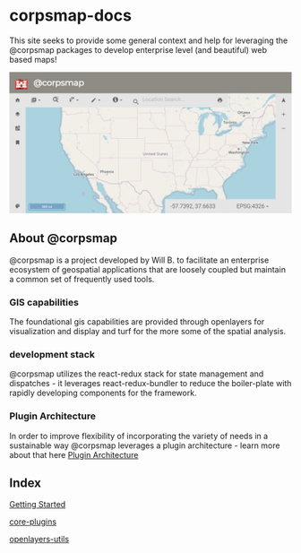 # corpsmap-docs
This site seeks to provide some general context and help for leveraging the @corpsmap packages to develop enterprise level (and beautiful) web based maps!

![](template_2.jpg "A basic @corpsmap map")

## About @corpsmap
@corpsmap is a project developed by Will B. to facilitate an enterprise ecosystem of geospatial applications that are loosely coupled but maintain a common set of frequently used tools. 
### GIS capabilities
The foundational gis capabilities are provided through openlayers for visualization and display and turf for the more some of the spatial analysis.

### development stack
@corpsmap utilizes the react-redux stack for state management and dispatches - it leverages react-redux-bundler to reduce the boiler-plate with rapidly developing components for the framework.

### Plugin Architecture
In order to improve flexibility of incorporating the variety of needs in a sustainable way @corpsmap leverages a plugin architecture - learn more about that here [Plugin Architecture](assets/pluginArchitecture.html "Learn about creating a plugin!")

## Index


[Getting Started](assets/gettingStarted.html "Let's get started!")

[core-plugins](assets/plugins.html "It is like an extension cord at Clark Griswold's house")

[openlayers-utils](assets/openlayers-utils/layer-utilities.html "Get the most utility out of your layers")



